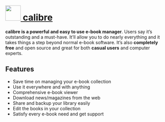 # [<img src="https://cdn.rawgit.com/chocolatey/chocolatey-coreteampackages/c8d48758cdc18d43e6c1525824720377c8b9ba24/icons/calibre.png" height="48" width="48" /> calibre](https://chocolatey.org/packages/calibre)

**calibre is a powerful and easy to use e-book manager**. Users say it’s outstanding and a must-have. It’ll allow you to do nearly everything and it takes things a step beyond normal e-book software. It’s also **completely free** and open source and great for both **casual users** and computer experts.

## Features
- Save time on managing your e-book collection
- Use it everywhere and with anything
- Comprehensive e-book viewer
- Download news/magazines from the web
- Share and backup your library easily
- Edit the books in your collection
- Satisfy every e-book need and get support
